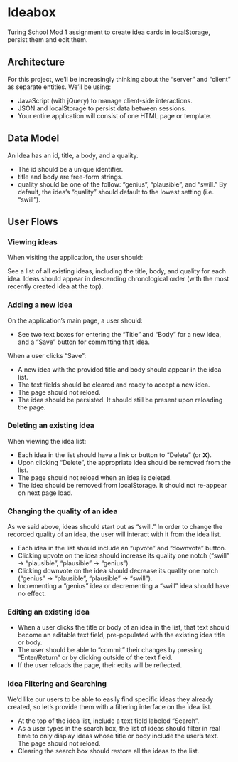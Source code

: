 # Ideabox

Turing School Mod 1 assignment to create idea cards in localStorage, persist them and edit them. 

## Architecture

For this project, we’ll be increasingly thinking about the “server” and “client” as separate entities. We’ll be using:

* JavaScript (with jQuery) to manage client-side interactions.
* JSON and localStorage to persist data between sessions.
* Your entire application will consist of one HTML page or template.

## Data Model

An Idea has an id, title, a body, and a quality.
* The id should be a unique identifier.
* title and body are free-form strings.
* quality should be one of the follow: “genius”, “plausible”, and “swill.”
By default, the idea’s “quality” should default to the lowest setting (i.e. “swill”).

## User Flows

### Viewing ideas

When visiting the application, the user should:

See a list of all existing ideas, including the title, body, and quality for each idea.
Ideas should appear in descending chronological order (with the most recently created idea at the top).

### Adding a new idea

On the application’s main page, a user should:

* See two text boxes for entering the “Title” and “Body” for a new idea, and a “Save” button for committing that idea.

When a user clicks “Save”:

* A new idea with the provided title and body should appear in the idea list.
* The text fields should be cleared and ready to accept a new idea.
* The page should not reload.
* The idea should be persisted. It should still be present upon reloading the page.

### Deleting an existing idea

When viewing the idea list:

* Each idea in the list should have a link or button to “Delete” (or 𝗫).
* Upon clicking “Delete”, the appropriate idea should be removed from the list.
* The page should not reload when an idea is deleted.
* The idea should be removed from localStorage. It should not re-appear on next page load.

### Changing the quality of an idea

As we said above, ideas should start out as “swill.” In order to change the recorded quality of an idea, the user will interact with it from the idea list.

* Each idea in the list should include an “upvote” and “downvote” button.
* Clicking upvote on the idea should increase its quality one notch (“swill” → “plausible”, “plausible” → “genius”).
* Clicking downvote on the idea should decrease its quality one notch (“genius” → “plausible”, “plausible” → “swill”).
* Incrementing a “genius” idea or decrementing a “swill” idea should have no effect.

### Editing an existing idea

* When a user clicks the title or body of an idea in the list, that text should become an editable text field, pre-populated with the existing idea title or body.
* The user should be able to “commit” their changes by pressing “Enter/Return” or by clicking outside of the text field.
* If the user reloads the page, their edits will be reflected.

### Idea Filtering and Searching

We’d like our users to be able to easily find specific ideas they already created, so let’s provide them with a filtering interface on the idea list.

* At the top of the idea list, include a text field labeled “Search”.
* As a user types in the search box, the list of ideas should filter in real time to only display ideas whose title or body include the user’s text. The page should not reload.
* Clearing the search box should restore all the ideas to the list.